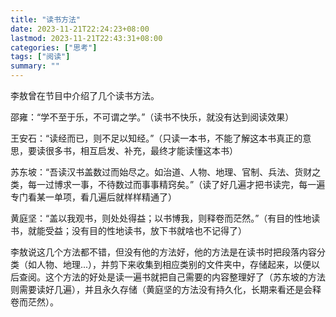 ```yaml
---
title: "读书方法"
date: 2023-11-21T22:24:23+08:00
lastmod: 2023-11-21T22:43:31+08:00
categories: ["思考"]
tags: ["阅读"]
summary: ""
---
```


李敖曾在节目中介绍了几个读书方法。

邵雍：“学不至于乐，不可谓之学。”（读书不快乐，就没有达到阅读效果）

王安石：“读经而已，则不足以知经。”（只读一本书，不能了解这本书真正的意思，要读很多书，相互启发、补充，最终才能读懂这本书）

苏东坡：“吾读汉书盖数过而始尽之。如治道、人物、地理、官制、兵法、货财之类，每一过博求一事，不待数过而事事精窍矣。”（读了好几遍才把书读完，每一遍专门看某一单项，看几遍后就样样精通了）

黄庭坚：“盖以我观书，则处处得益；以书博我，则释卷而茫然。”（有目的性地读书，就能受益；没有目的性地读书，放下书就啥也不记得了）

李敖说这几个方法都不错，但没有他的方法好，他的方法是在读书时把段落内容分类（如人物、地理...），并剪下来收集到相应类别的文件夹中，存储起来，以便以后查阅。这个方法的好处是读一遍书就把自己需要的内容整理好了（苏东坡的方法则需要读好几遍），并且永久存储（黄庭坚的方法没有持久化，长期来看还是会释卷而茫然）。
